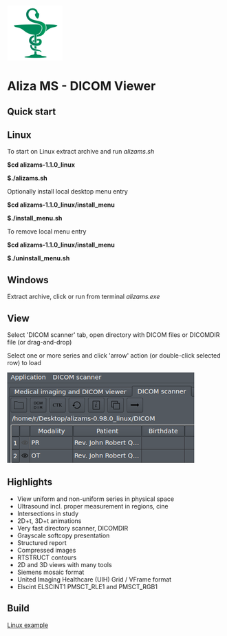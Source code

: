 ![Aliza MS](alizams/package/archive/install_menu/icons/hicolor/128x128/apps/alizams.png)

Aliza MS - DICOM Viewer
=======================

Quick start
-----------

Linux
-----

To start on Linux extract archive and run _alizams.sh_

__$cd alizams-1.1.0_linux__

__$./alizams.sh__

Optionally install local desktop menu entry

__$cd alizams-1.1.0_linux/install_menu__

__$./install_menu.sh__

To remove local menu entry

__$cd alizams-1.1.0_linux/install_menu__

__$./uninstall_menu.sh__


Windows
-------

Extract archive, click or run from terminal _alizams.exe_

View
----

Select 'DICOM scanner' tab, open directory with DICOM files or DICOMDIR file (or drag-and-drop)

Select one or more series and click 'arrow' action (or double-click selected row) to load


![Open](alizams/package/art/start0.png)



Highlights
----------
 * View uniform and non-uniform series in physical space
 * Ultrasound incl. proper measurement in regions, cine
 * Intersections in study
 * 2D+t, 3D+t animations
 * Very fast directory scanner, DICOMDIR
 * Grayscale softcopy presentation
 * Structured report
 * Compressed images
 * RTSTRUCT contours
 * 2D and 3D views with many tools
 * Siemens mosaic format
 * United Imaging Healthcare (UIH) Grid / VFrame format
 * Elscint ELSCINT1 PMSCT_RLE1 and PMSCT_RGB1


Build
-----

[Linux example](https://github.com/AlizaMedicalImaging/AlizaMS/wiki)

